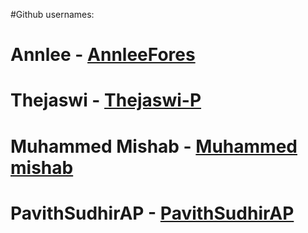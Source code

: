 #Github usernames:
# Annlee - [AnnleeFores](https://github.com/AnnleeFores)
# Thejaswi - [Thejaswi-P](https://github.com/Thejaswi-P)
# Muhammed Mishab - [Muhammed mishab](https://github.com/muhammemishab)
# PavithSudhirAP - [PavithSudhirAP](https://github.com/PavithSudhirAP)
